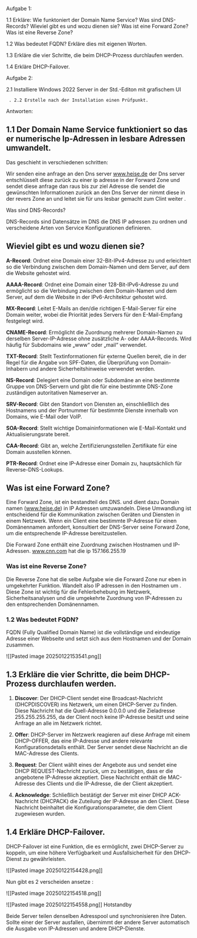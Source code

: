 Aufgabe 1: 

1.1 Erkläre: 
    Wie funktoniert der Domain Name Service? 
    Was sind DNS-Records? 
    Wieviel gibt es und wozu dienen sie?
    Was ist eine Forward Zone? 
    Was ist eine Reverse Zone? 

1.2 Was bedeutet FQDN? 
    Erkläre dies mit eigenen Worten. 

1.3 Erkläre die vier Schritte, die beim DHCP-Prozess durchlaufen werden. 

1.4 Erkläre DHCP-Failover. 

Aufgabe 2: 

2.1 Installiere Windows 2022 Server in der Std.-Editon mit grafischem UI

     . 2.2 Erstelle nach der Installation einen Prüfpunkt.
     
     
     


Antworten:

## 1.1 Der Domain Name Service funktioniert so das er numerische Ip-Adressen in lesbare Adressen umwandelt.
Das geschieht in verschiedenen schritten:

Wir senden eine anfrage an den Dns server 
 www.heise.de
  der Dns server  entschlüsselt diese zurück zu einer ip adresse in der Forward Zone
  und sendet diese anfrage dan raus bis zur  ziel Adresse 
  die sendet die gewünschten Informationen zurück an den Dns Server
  der nimmt diese in der revers Zone an und leitet sie für uns lesbar gemacht zum Clint weiter .

   Was sind DNS-Records? 
   
   DNS-Records sind Datensätze im DNS die DNS IP adressen zu ordnen und verscheidene Arten von Service Konfigurationen definieren.

## Wieviel gibt es und wozu dienen sie?


**A-Record**: Ordnet eine Domain einer 32-Bit-IPv4-Adresse zu und erleichtert so die Verbindung zwischen dem Domain-Namen und dem Server, auf dem die Website gehostet wird.

 **AAAA-Record**: Ordnet eine Domain einer 128-Bit-IPv6-Adresse zu und ermöglicht so die Verbindung zwischen dem Domain-Namen und dem Server, auf dem die Website in der IPv6-Architektur gehostet wird.

 **MX-Record**: Leitet E-Mails an den/die richtigen E-Mail-Server für eine Domain weiter, wobei die Priorität jedes Servers für den E-Mail-Empfang festgelegt wird.

**CNAME-Record**: Ermöglicht die Zuordnung mehrerer Domain-Namen zu derselben Server-IP-Adresse ohne zusätzliche A- oder AAAA-Records. Wird häufig für Subdomains wie „www“ oder „mail“ verwendet.
 
 **TXT-Record**: Stellt Textinformationen für externe Quellen bereit, die in der Regel für die Angabe von SPF-Daten, die Überprüfung von Domain-Inhabern und andere Sicherheitshinweise verwendet werden.

 **NS-Record**: Delegiert eine Domain oder Subdomäne an eine bestimmte Gruppe von DNS-Servern und gibt die für eine bestimmte DNS-Zone zuständigen autoritativen Nameserver an.

 **SRV-Record**: Gibt den Standort von Diensten an, einschließlich des Hostnamens und der Portnummer für bestimmte Dienste innerhalb von Domains, wie E-Mail oder VoIP.

 **SOA-Record**: Stellt wichtige Domaininformationen wie E-Mail-Kontakt und Aktualisierungsrate bereit.
  
 **CAA-Record**: Gibt an, welche Zertifizierungsstellen Zertifikate für eine Domain ausstellen können.

 **PTR-Record**: Ordnet eine IP-Adresse einer Domain zu, hauptsächlich für Reverse-DNS-Lookups.


## Was ist eine Forward Zone? 

Eine Forward Zone, ist ein bestandteil  des DNS. und dient dazu Domain namen (www.heise.de) 
in IP Adressen umzuwandeln.
Diese Umwandlung  ist entscheidend für die Kommunikation zwischen Geräten und Diensten in einem Netzwerk. Wenn ein Client eine bestimmte IP-Adresse für einen Domänennamen anfordert, konsultiert der DNS-Server seine Forward Zone, um die entsprechende IP-Adresse bereitzustellen.

Die Forward Zone enthält eine Zuordnung zwischen Hostnamen und IP-Adressen.
www.cnn.com hat die ip 157.166.255.19


### Was ist eine Reverse Zone? 

Die Reverse Zone hat die selbe Aufgabe wie die Forward Zone nur eben in umgekehrter Funktion.
Wandelt also IP adressen in den Hostnamen um .
Diese Zone ist wichtig für die Fehlerbehebung im Netzwerk, Sicherheitsanalysen und die umgekehrte Zuordnung von IP-Adressen zu den entsprechenden Domänennamen.

### 1.2 Was bedeutet FQDN? 

FQDN (Fully Qualified Domain Name) ist die vollständige und eindeutige Adresse einer Webseite und setzt sich aus dem Hostnamen und der Domain zusammen.

![[Pasted image 20250122153541.png]]

## 1.3 Erkläre die vier Schritte, die beim DHCP-Prozess durchlaufen werden. 

1. **Discover**: Der DHCP-Client sendet eine Broadcast-Nachricht (DHCPDISCOVER) ins Netzwerk, um einen DHCP-Server zu finden. Diese Nachricht hat die Quell-Adresse 0.0.0.0 und die Zieladresse 255.255.255.255, da der Client noch keine IP-Adresse besitzt und seine Anfrage an alle im Netzwerk richtet.
    
2. **Offer**: DHCP-Server im Netzwerk reagieren auf diese Anfrage mit einem DHCP-OFFER, das eine IP-Adresse und andere relevante Konfigurationsdetails enthält. Der Server sendet diese Nachricht an die MAC-Adresse des Clients.
    
3. **Request**: Der Client wählt eines der Angebote aus und sendet eine DHCP REQUEST-Nachricht zurück, um zu bestätigen, dass er die angebotene IP-Adresse akzeptiert. Diese Nachricht enthält die MAC-Adresse des Clients und die IP-Adresse, die der Client akzeptiert.
    
4. **Acknowledge**: Schließlich bestätigt der Server mit einer DHCP ACK-Nachricht (DHCPACK) die Zuteilung der IP-Adresse an den Client. Diese Nachricht beinhaltet die Konfigurationsparameter, die dem Client zugewiesen wurden.


## 1.4 Erkläre DHCP-Failover. 

DHCP-Failover ist eine Funktion, die es ermöglicht, zwei DHCP-Server zu koppeln, um eine höhere Verfügbarkeit und Ausfallsicherheit für den DHCP-Dienst zu gewährleisten.

![[Pasted image 20250122154428.png]]



Nun gibt es 2 verscheiden ansetze :

![[Pasted image 20250122154518.png]]



![[Pasted image 20250122154558.png]]
Hotstandby

Beide Server teilen denselben Adresspool und synchronisieren ihre Daten. Sollte einer der Server ausfallen, übernimmt der andere Server automatisch die Ausgabe von IP-Adressen und andere DHCP-Dienste.

